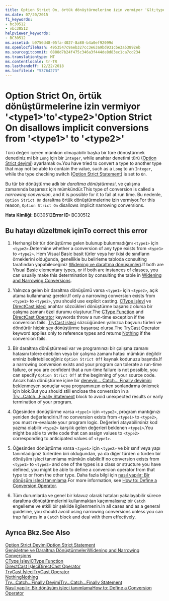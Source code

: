 ```yaml
---
title: Option Strict On, örtük dönüştürmelerine izin vermiyor '&lt;type1&gt;'to'&lt;type2&gt;'
ms.date: 07/20/2015
f1_keywords:
- bc30512
- vbc30512
helpviewer_keywords:
- BC30512
ms.assetid: b9756d48-05fa-4027-8a80-b4a0ef92099d
ms.openlocfilehash: 4953547c9aeb327cc3e63a9bd931cbe3a53892eb
ms.sourcegitcommit: 0888d7b24f475c346a3f444de8d83ec1ca7cd234
ms.translationtype: MT
ms.contentlocale: tr-TR
ms.lasthandoff: 12/22/2018
ms.locfileid: "53764273"
---
```

# <a name="option-strict-on-disallows-implicit-conversions-from-lttype1gt-to-lttype2gt"></a><span data-ttu-id="8bc23-102">Option Strict On, örtük dönüştürmelerine izin vermiyor '&lt;type1&gt;'to'&lt;type2&gt;'</span><span class="sxs-lookup"><span data-stu-id="8bc23-102">Option Strict On disallows implicit conversions from '&lt;type1&gt;' to '&lt;type2&gt;'</span></span>
<span data-ttu-id="8bc23-103">Türü değeri içeren mümkün olmayabilir başka bir türe dönüştürmek denediniz mi bir `Long` için bir `Integer`, while anahtar denetimi türü ([Option Strict deyimi](../../visual-basic/language-reference/statements/option-strict-statement.md)) ayarlamak `On`.</span><span class="sxs-lookup"><span data-stu-id="8bc23-103">You have tried to convert a type to another type that may not be able to contain the value, such as a `Long` to an `Integer`, while the type checking switch ([Option Strict Statement](../../visual-basic/language-reference/statements/option-strict-statement.md)) is set to `On`.</span></span>  
  
 <span data-ttu-id="8bc23-104">Bu tür bir dönüştürme adlı bir *daraltma dönüştürmesi*, ve çalışma zamanında başarısız için mümkündür.</span><span class="sxs-lookup"><span data-stu-id="8bc23-104">This type of conversion is called a *narrowing conversion*, and it is possible for it to fail at run time.</span></span> <span data-ttu-id="8bc23-105">Bu nedenle, `Option Strict On` daraltma örtük dönüştürmelerine izin vermiyor.</span><span class="sxs-lookup"><span data-stu-id="8bc23-105">For this reason, `Option Strict On` disallows implicit narrowing conversions.</span></span>  
  
 <span data-ttu-id="8bc23-106">**Hata Kimliği:** BC30512</span><span class="sxs-lookup"><span data-stu-id="8bc23-106">**Error ID:** BC30512</span></span>  
  
## <a name="to-correct-this-error"></a><span data-ttu-id="8bc23-107">Bu hatayı düzeltmek için</span><span class="sxs-lookup"><span data-stu-id="8bc23-107">To correct this error</span></span>  
  
1.  <span data-ttu-id="8bc23-108">Herhangi bir tür dönüştürme gelen bulunup bulunmadığını `<type1>` için `<type2>`.</span><span class="sxs-lookup"><span data-stu-id="8bc23-108">Determine whether a conversion of any type exists from `<type1>` to `<type2>`.</span></span> <span data-ttu-id="8bc23-109">Hem Visual Basic basit türler veya her ikisi de sınıfların örneklerini olduğunda, genellikle bu belirleme tabloda consulting tarafından yapabileceğiniz [Widening ve daraltma dönüşümleri](../../visual-basic/programming-guide/language-features/data-types/widening-and-narrowing-conversions.md).</span><span class="sxs-lookup"><span data-stu-id="8bc23-109">If both are Visual Basic elementary types, or if both are instances of classes, you can usually make this determination by consulting the table in [Widening and Narrowing Conversions](../../visual-basic/programming-guide/language-features/data-types/widening-and-narrowing-conversions.md).</span></span>  
  
2.  <span data-ttu-id="8bc23-110">Yalnızca gelen bir daraltma dönüşümü varsa `<type1>` için `<type2>`, açık atama kullanmanız gerekir.</span><span class="sxs-lookup"><span data-stu-id="8bc23-110">If only a narrowing conversion exists from `<type1>` to `<type2>`, you should use explicit casting.</span></span> <span data-ttu-id="8bc23-111">[CType işlevi](../../visual-basic/language-reference/functions/ctype-function.md) ve [DirectCast işleci](../../visual-basic/language-reference/operators/directcast-operator.md) anahtar sözcükleri dönüştürme başarısız olursa bir çalışma zamanı özel durumu oluşturur.</span><span class="sxs-lookup"><span data-stu-id="8bc23-111">The [CType Function](../../visual-basic/language-reference/functions/ctype-function.md) and [DirectCast Operator](../../visual-basic/language-reference/operators/directcast-operator.md) keywords throw a run-time exception if the conversion fails.</span></span> <span data-ttu-id="8bc23-112">[TryCast işleci](../../visual-basic/language-reference/operators/trycast-operator.md) sözcüğünden yalnızca başvuru türleri ve döndürür [hiçbir şey](../../visual-basic/language-reference/nothing.md) dönüştürme başarısız olursa.</span><span class="sxs-lookup"><span data-stu-id="8bc23-112">The [TryCast Operator](../../visual-basic/language-reference/operators/trycast-operator.md) keyword applies only to reference types and returns [Nothing](../../visual-basic/language-reference/nothing.md) if the conversion fails.</span></span>  
  
3.  <span data-ttu-id="8bc23-113">Bir daraltma dönüştürmesi var ve programınızı bir çalışma zamanı hatasını tolere edebilen veya bir çalışma zamanı hatası mümkün değildir eminiz belirtebileceğiniz `Option Strict Off` kaynak kodunuzu başında.</span><span class="sxs-lookup"><span data-stu-id="8bc23-113">If a narrowing conversion exists and your program can tolerate a run-time failure, or you are confident that a run-time failure is not possible, you can specify `Option Strict Off` at the beginning of your source code.</span></span> <span data-ttu-id="8bc23-114">Ancak hala dönüştürme içine bir [deneyin... Catch... Finally deyimini](../../visual-basic/language-reference/statements/try-catch-finally-statement.md) beklenmeyen sonuçlar veya programınızın erken sonlandırma önlemek için blok.</span><span class="sxs-lookup"><span data-stu-id="8bc23-114">But you should still enclose the conversion in a [Try...Catch...Finally Statement](../../visual-basic/language-reference/statements/try-catch-finally-statement.md) block to avoid unexpected results or early termination of your program.</span></span>  
  
4.  <span data-ttu-id="8bc23-115">Öğesinden dönüştürme varsa `<type1>` için `<type2>`, program mantığınızı yeniden değerlendirin.</span><span class="sxs-lookup"><span data-stu-id="8bc23-115">If no conversion exists from `<type1>` to `<type2>`, you must re-evaluate your program logic.</span></span> <span data-ttu-id="8bc23-116">Değerleri atayabilirsiniz kod yazma olabilir `<type2>` karşılık gelen değerleri beklenen `<type1>`.</span><span class="sxs-lookup"><span data-stu-id="8bc23-116">You might be able to write code that can assign values to `<type2>` corresponding to anticipated values of `<type1>`.</span></span>  
  
5.  <span data-ttu-id="8bc23-117">Öğesinden dönüştürme varsa `<type1>` için `<type2>` ve bir sınıf veya yapı tanımladığınız türlerden biri olduğundan, ya da diğer türden o türden bir dönüşüm işleci tanımlama mümkün olabilir.</span><span class="sxs-lookup"><span data-stu-id="8bc23-117">If no conversion exists from `<type1>` to `<type2>` and one of the types is a class or structure you have defined, you might be able to define a conversion operator from that type to or from the other type.</span></span> <span data-ttu-id="8bc23-118">Daha fazla bilgi için [nasıl yapılır: Bir dönüşüm işleci tanımlama](../../visual-basic/programming-guide/language-features/procedures/how-to-define-a-conversion-operator.md).</span><span class="sxs-lookup"><span data-stu-id="8bc23-118">For more information, see [How to: Define a Conversion Operator](../../visual-basic/programming-guide/language-features/procedures/how-to-define-a-conversion-operator.md).</span></span>  
  
6.  <span data-ttu-id="8bc23-119">Tüm durumlarda ve genel bir kılavuz olarak hataları yakalayabilir sürece daraltma dönüştürmelerini kullanmaktan kaçınmalısınız bir `Catch` engelleme ve etkili bir şekilde ilgilenmenin.</span><span class="sxs-lookup"><span data-stu-id="8bc23-119">In all cases and as a general guideline, you should avoid using narrowing conversions unless you can trap failures in a `Catch` block and deal with them effectively.</span></span>  
  
## <a name="see-also"></a><span data-ttu-id="8bc23-120">Ayrıca Bkz.</span><span class="sxs-lookup"><span data-stu-id="8bc23-120">See Also</span></span>  
 [<span data-ttu-id="8bc23-121">Option Strict Deyimi</span><span class="sxs-lookup"><span data-stu-id="8bc23-121">Option Strict Statement</span></span>](../../visual-basic/language-reference/statements/option-strict-statement.md)  
 [<span data-ttu-id="8bc23-122">Genişletme ve Daraltma Dönüştürmeleri</span><span class="sxs-lookup"><span data-stu-id="8bc23-122">Widening and Narrowing Conversions</span></span>](../../visual-basic/programming-guide/language-features/data-types/widening-and-narrowing-conversions.md)  
 [<span data-ttu-id="8bc23-123">CType İşlevi</span><span class="sxs-lookup"><span data-stu-id="8bc23-123">CType Function</span></span>](../../visual-basic/language-reference/functions/ctype-function.md)  
 [<span data-ttu-id="8bc23-124">DirectCast İşleci</span><span class="sxs-lookup"><span data-stu-id="8bc23-124">DirectCast Operator</span></span>](../../visual-basic/language-reference/operators/directcast-operator.md)  
 [<span data-ttu-id="8bc23-125">TryCast İşleci</span><span class="sxs-lookup"><span data-stu-id="8bc23-125">TryCast Operator</span></span>](../../visual-basic/language-reference/operators/trycast-operator.md)  
 [<span data-ttu-id="8bc23-126">Nothing</span><span class="sxs-lookup"><span data-stu-id="8bc23-126">Nothing</span></span>](../../visual-basic/language-reference/nothing.md)  
 [<span data-ttu-id="8bc23-127">Try...Catch...Finally Deyimi</span><span class="sxs-lookup"><span data-stu-id="8bc23-127">Try...Catch...Finally Statement</span></span>](../../visual-basic/language-reference/statements/try-catch-finally-statement.md)  
 [<span data-ttu-id="8bc23-128">Nasıl yapılır: Bir dönüşüm işleci tanımlama</span><span class="sxs-lookup"><span data-stu-id="8bc23-128">How to: Define a Conversion Operator</span></span>](../../visual-basic/programming-guide/language-features/procedures/how-to-define-a-conversion-operator.md)

